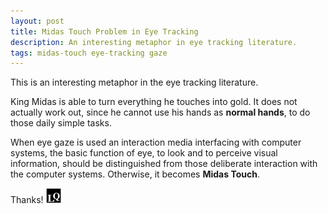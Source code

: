 ```yaml
---
layout: post
title: Midas Touch Problem in Eye Tracking
description: An interesting metaphor in eye tracking literature.
tags: midas-touch eye-tracking gaze
---
```


This is an interesting metaphor in the eye tracking literature.

King Midas is able to turn everything he touches into gold. It does not actually work out, since he cannot use his hands as **normal hands**, to do those daily simple tasks.

When eye gaze is used an interaction media interfacing with computer systems, the basic function of eye, to look and to perceive visual information, should be distinguished from those deliberate interaction with the computer systems. Otherwise, it becomes **Midas Touch**.

Thanks! <img class="inline" src="/public/LQ144x144.png" alt="LQ" style="width:1.5rem;height:1.5rem;" />
